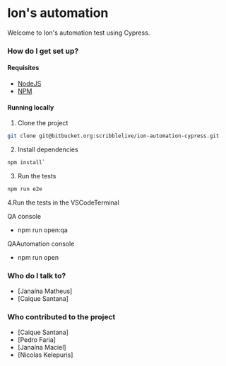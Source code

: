 # Ion's automation #

Welcome to Ion's automation test using Cypress.

### How do I get set up? ###

#### Requisites

* [NodeJS](https://nodejs.org)
* [NPM](https://npmjs.com)

#### Running locally 

1. Clone the project
  ```bash
  git clone git@bitbucket.org:scribblelive/ion-automation-cypress.git
  ```

2. Install dependencies
  ```bash
  npm install`
  ```

3. Run the tests
  ```bash
  npm run e2e
  ```

4.Run the tests in the VSCodeTerminal

QA console
* npm run open:qa  

QAAutomation console
* npm run open

### Who do I talk to? ###

* [Janaína Matheus]
* [Caique Santana]


### Who contributed to the project ###

* [Caique Santana]
* [Pedro Faria]
* [Janaína Maciel]
* [Nicolas Kelepuris]
